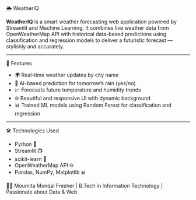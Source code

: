  🌦️ WeatherIQ

**WeatherIQ** is a smart weather forecasting web application powered by Streamlit and Machine Learning. It combines live weather data from OpenWeatherMap API with historical data-based predictions using classification and regression models to deliver a futuristic forecast — stylishly and accurately.

---

 🚀 Features

- 🌍 Real-time weather updates by city name
- 🤖 AI-based prediction for tomorrow’s rain (yes/no)
- 📈 Forecasts future temperature and humidity trends
- 🌐 Beautiful and responsive UI with dynamic background
- 📊 Trained ML models using Random Forest for classification and regression

---

 🛠️ Technologies Used

- Python 🐍  
- Streamlit 📺  
- scikit-learn 🤖  
- OpenWeatherMap API 🌐  
- Pandas, NumPy, Matplotlib 📊


👩‍💻 Moumita Mondal
Fresher | B.Tech in Information Technology | Passionate about Data & Web

